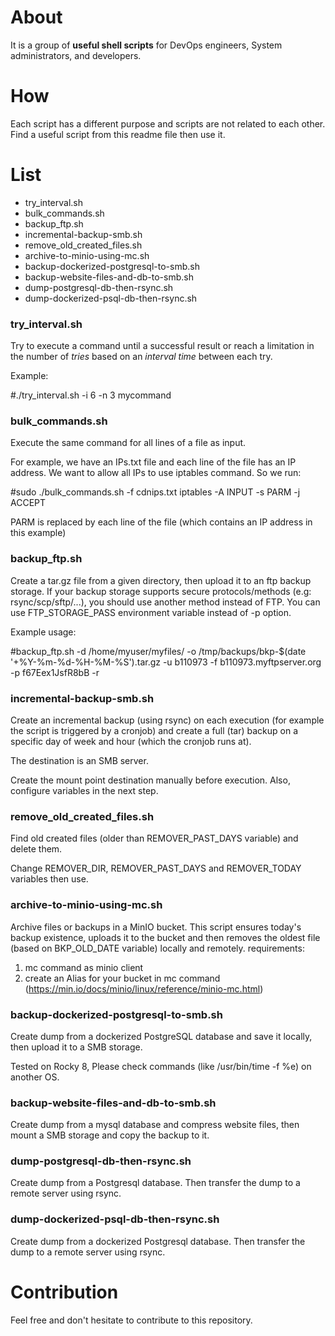 # About
It is a group of **useful shell scripts** for DevOps engineers, System administrators, and developers.

# How
Each script has a different purpose and scripts are not related to each other.
Find a useful script from this readme file then use it.

# List
+ try_interval.sh
+ bulk_commands.sh
+ backup_ftp.sh
+ incremental-backup-smb.sh
+ remove_old_created_files.sh
+ archive-to-minio-using-mc.sh
+ backup-dockerized-postgresql-to-smb.sh
+ backup-website-files-and-db-to-smb.sh
+ dump-postgresql-db-then-rsync.sh
+ dump-dockerized-psql-db-then-rsync.sh

### try_interval.sh
Try to execute a command until a successful result or reach a limitation in the number of *tries* based on an *interval time* between each try.

Example:

#./try_interval.sh -i 6 -n 3 mycommand

### bulk_commands.sh
Execute the same command for all lines of a file as input.

For example, we have an IPs.txt file and each line of the file has an IP address. We want to allow all IPs to use iptables command. So we run:

#sudo ./bulk_commands.sh -f cdnips.txt iptables -A INPUT -s PARM -j ACCEPT

PARM is replaced by each line of the file (which contains an IP address in this example)

### backup_ftp.sh
Create a tar.gz file from a given directory, then upload it to an ftp backup storage.
If your backup storage supports secure protocols/methods (e.g: rsync/scp/sftp/...), you should use another method instead of FTP.
You can use FTP_STORAGE_PASS environment variable instead of -p option.

Example usage:

#backup_ftp.sh -d /home/myuser/myfiles/ -o /tmp/backups/bkp-$(date '+%Y-%m-%d-%H-%M-%S').tar.gz -u b110973 -f b110973.myftpserver.org -p f67Eex1JsfR8bB -r

### incremental-backup-smb.sh
Create an incremental backup (using rsync) on each execution (for example the script is triggered by a cronjob) and create a full (tar) backup on a specific day of week and hour (which the cronjob runs at).

The destination is an SMB server.

Create the mount point destination manually before execution. Also, configure variables in the next step.

### remove_old_created_files.sh
Find old created files (older than REMOVER_PAST_DAYS variable) and delete them.

Change REMOVER_DIR, REMOVER_PAST_DAYS and REMOVER_TODAY variables then use.

### archive-to-minio-using-mc.sh
Archive files or backups in a MinIO bucket. This script ensures today's backup existence, uploads it to the bucket and then removes the oldest file (based on BKP_OLD_DATE variable) locally and remotely. requirements:

1. mc command as minio client
2. create an Alias for your bucket in mc command (https://min.io/docs/minio/linux/reference/minio-mc.html)

### backup-dockerized-postgresql-to-smb.sh
Create dump from a dockerized PostgreSQL database and save it locally, then upload it to a SMB storage.

Tested on Rocky 8, Please check commands (like /usr/bin/time -f %e) on another OS.

### backup-website-files-and-db-to-smb.sh
Create dump from a mysql database and compress website files, then mount a SMB storage and copy the backup to it.

### dump-postgresql-db-then-rsync.sh
Create dump from a Postgresql database. Then transfer the dump to a remote server using rsync.

### dump-dockerized-psql-db-then-rsync.sh
Create dump from a dockerized Postgresql database. Then transfer the dump to a remote server using rsync.

# Contribution
Feel free and don't hesitate to contribute to this repository.
